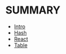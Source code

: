 # SUMMARY

* [Intro](./README.md)
* [Hash](./hash.md)
* [React](./react-component.md)
* [Table](./table.md)
